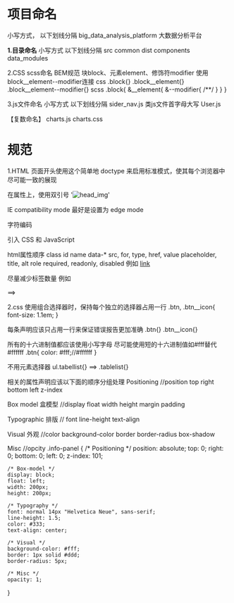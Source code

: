 # 项目命名

小写方式， 以下划线分隔 
big_data_analysis_platform 大数据分析平台

<b>1.目录命名</b>
小写方式 以下划线分隔 
src common dist components data_modules

2.CSS scss命名
BEM规范 块block、元素element、修饰符modifier 使用 block__element--modifier连接
css 
.block{} 
.block__element{} 
.block__element--modifier{}
scss 
.block{
	&__element{
		&--modifier{
			/**/
		}
	}
}

3.js文件命名
小写方式 以下划线分隔 
sider_nav.js
类js文件首字母大写
User.js

【复数命名】 charts.js charts.css 

# 规范

1.HTML
页面开头使用这个简单地 doctype 来启用标准模式，使其每个浏览器中尽可能一致的展现 <!DOCTYPE html>

在属性上，使用双引号  '<img src="head_img.png" alt="head_img">'

IE compatibility mode 最好是设置为 edge mode <meta http-equiv="X-UA-Compatible" content="IE=Edge">

字符编码 <meta charset="UTF-8">

引入 CSS 和 JavaScript 
<link rel="stylesheet" href="common.css">
<style>
    /* ... */
</style>
<script src="code-guide.js"></script>

html属性顺序
class
id
name
data-*
src, for, type, href, value
placeholder, title, alt
 role
required, readonly, disabled
例如
<a id="" class="" data-modal="" href="#">link</a>

尽量减少标签数量 例如
<div class="head">
    <img src="">
</div>
==> 
<img class="head" src="">



2.css 
使用组合选择器时，保持每个独立的选择器占用一行
.btn,
.btn__icon{
	font-size: 1.1em;
}

每条声明应该只占用一行来保证错误报告更加准确
.btn{}
.btn__icon{}

所有的十六进制值都应该使用小写字母 尽可能使用短的十六进制值如#fff替代#ffffff
.btn{
	color: #fff;//#ffffff
}

不用元素选择器
ul.tabellist{} 
==> 
.tablelist{}

相关的属性声明应该以下面的顺序分组处理
Positioning //position top right bottom left z-index

Box model 盒模型 //display float width height margin padding

Typographic 排版 // font line-height text-align

Visual 外观 //color background-color border border-radius box-shadow

Misc //opcity
.info-panel {
    /* Positioning */
    position: absolute;
    top: 0;
    right: 0;
    bottom: 0;
    left: 0;
    z-index: 101;

    /* Box-model */
    display: block;
    float: left;
    width: 200px;
    height: 200px;

    /* Typography */
    font: normal 14px "Helvetica Neue", sans-serif;
    line-height: 1.5;
    color: #333;
    text-align: center;

    /* Visual */
    background-color: #fff;
    border: 1px solid #ddd;
    border-radius: 5px;

    /* Misc */
    opacity: 1;
}
